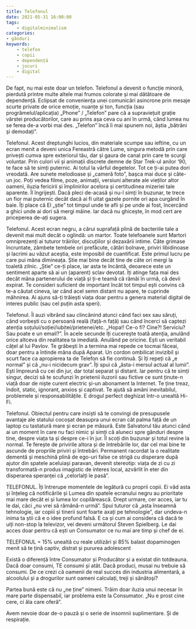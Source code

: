 ```yaml
---
title: Telefonul
date: 2021-05-31 16:00:00
tags:
    - digitalminimalism
categories:
- gânduri
keywords:
    - telefon
    - copii
    - dependență
    - jocuri
    - digital
---
```


De fapt, nu mai este doar un telefon. Telefonul a devenit o funcție minoră, pierdută printre multe altele mai frumos colorate și mai dătătoare de dependență. Eclipsat de conveniența unei comunicări asincrone prin mesaje scurte private de orice emoție, nuanțe și ton, funcția (sau progrămelul/aplicația) „Phone” / „Telefon” pare că a supraviețuit grație vârstei producătorilor, care au prins așa ceva cu ani în urmă, când lumea nu se ferea de-a vorbi mai des. „Telefon” încă îi mai spunem noi, ăștia „bătrâni și demodați”.

Telefonul. Acest dreptunghi lucios, din materiale scumpe sau ieftine, cu un ecran menit a deveni unica Fereastră către Lume, singura metodă prin care privești cumva spre exteriorul tău, dar și gaura de canal prin care te scurgi voluntar. Prin culori vii și animații discrete demne de Star Trek-ul anilor ‘90, te face să te simți puternic. Ai totul la vârful degetelor. Tot ce ți-ai putea dori vreodată. Are sunete melodioase și „cameră foto”, bașca mai duce și câte-un joc. Poți vedea filme, poze, animații, versiuni alterate ale vieților altor oameni, iluzia fericirii și împlinirilor acelora și certitudinea mizeriei tale aparente. Îl îngrijești. Dacă pleci de-acasă și nu-l simți în buzunar, te trece un fior mai puternic decât dacă ai fi uitat gazele pornite ori apa curgând în baie. Îți place că El „știe” tot timpul unde te afli și pe unde ai fost, încercând a ghici unde ai dori să mergi mâine. Iar dacă nu ghicește, în mod cert are priceperea de-ați sugera.

Telefonul. Acest ecran negru, a cărui suprafață plină de bacteriile tale a devenit mai mult decât o oglindă: un martor. Toate telefoanele sunt Martori omniprezenți ai tuturor trăirilor, discuțiilor și dezaxării intime. Câte grimase încruntate, zâmbete tembele ori prefăcute, cătări bolnave, priviri libidinoase și lacrimi au văzut aceștia, este imposibil de cuantificat. Este primul lucru pe care pui mâna dimineața. Știe mai bine decât tine de câte ori mergi la toaletă zilnic. „Știe” ce-ți place, iar asta te încântă, deoarece este un sentiment aparte să ai un (aparent) sclav devotat. Îți atinge fața mai des decât mâna partenerului de viață și ți-e teamă că rămâi în urmă, că devii expirat. Te consideri suficient de important încât tot timpul ești convins că te-a căutat cineva, iar când acel semn distant nu apare, te cuprinde mâhnirea. Ai ajuns să-ți trăiești viața doar pentru a genera material digital de interes public (sau cel puțin asta speri).

Telefonul. Îl auzi vibrând sau clincănind atunci când faci sex sau săruți, când vorbești cu o persoană reală (față-n față) sau când încerci să captezi atenția soțului/soției/iubitei/prietenei/etc. „Hopa!! Ce-o fi? Cine?! Serviciu? Sau poate e un email?”. În acele secunde îți cucerește toată atenția, anulând orice altceva din realitatea ta imediată. Anulând pe oricine. Ești un veritabil cățel al lui Pavlov. Te grăbești în a termina mai repede ce tocmai făceai, doar pentru a întinde mâna după Aparat. Un cordon ombilicat invizibil și scurt face ca apropierea ta de Telefon să fie continuă. Și îți repeți că „e normal” și că „nu-i nicidecum grav”. Îți spui că „ăsta-i mersul actual al lumii”. Ești împreună cu cei din jur, dar total separat și distant. Iar pentru că te simți singur, decizi să te scufunzi în prietenii iluzorii sau fictive ce sunt ținute-n viață doar de niște curent electric și-un abonament la Internet. Te ține treaz, îndoit, static, ignorant, anxios și captivat. Te ajută să amâni inevitabilul, problemele și responsabilitățile. E drogul perfect deghizat într-o unealtă Hi-Fi.

Telefonul. Obiectul pentru care insiști să te convingi de presupusele avantaje ale statului cocoșat deasupra unui ecran cât palma față de un laptop cu tastatură mare și ecran pe măsură. Este Salvatorul tău atunci când ai un moment în care nu faci nimic și simți că aluneci spre gânduri despre tine, despre viața ta și despre ce-i în jur. Îl scoți din buzunar și totul revine la normal. Te ferește de privirile altora și de întrebările lor, dar cel mai bine te ascunde de propriile priviri și întrebări. Permanent racordat la o realitate dementă și meschină plină de ego-uri false ce strigă cu disperare după ajutor din spatele aceluiași paravan, devenit stereotip: viața de zi cu zi transformată-n produs imagistic de interes local, azvârlit în eter din disperarea speranței că „celorlalți le pasă”.

TELEFONUL. Îți întrerupe momentele de legătură cu proprii copii. Ei văd asta și înțeleg că notificările și Lumea din spatele ecranului negru au prioritate mai mare decât ei și lumea lor copilărească. Drept urmare, cer acces, iar tu le dai, căci „nu vrei să rămână-n urmă”. Spui tuturor că „asta înseamnă tehnologie, iar copiii și tinerii sunt foarte axați pe tehnologie”, dar undeva-n inima ta știi că e o idee profund falsă. E ca și cum ai considera că dacă te uiți non-stop la televizor, vei deveni următorul Steven Spielberg. Le dai acces doar pentru că ești un Consumator ce nu mai are timp și chef de ei.

TELEFONUL = 15% unealtă cu reale utilizări și 85% balast dopaminogen menit să te țină captiv, distrat și pururea adolescent

Există o diferență între Consumator și Producător și a existat din totdeauna. Dacă doar consumi, TE consumi și atât. Dacă produci, musai nu trebuie să consumi. De ce crezi că oamenii de real succes din industria alimentară, a alcoolului și a drogurilor sunt oameni calculați, treji și sănătoși?

Partea bună este că nu „ne ține” nimeni. Trăim doar iluzia unui necesar în mare parte dispensabil, iar problema este la Consumator. „Nu e prost cine cere, ci ăla care oferă”.

Avem nevoie doar de-o pauză și o serie de insomnii suplimentare. Și de respirație.